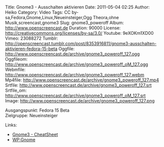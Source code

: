 Title: Gnome3 - Ausschalten aktivieren
Date: 2011-05-04 02:25
Author: Heiko
Category: Video
Tags: CC by-sa,Fedora,Gnome,Linux,Neueinsteiger,Ogg Theora,ohne Musik,screencast,gnome3
Slug: gnome3_poweroff
Album: http://www.openscreencast.de
Duration: 90000
License: http://creativecommons.org/licenses/by-sa/3.0/
Youtube: 9eXOKm1XD00
Vimeo: 23088272
Tumblr: http://openscreencast.tumblr.com/post/8353916811/gnome3-ausschalten-aktivieren-fedora-15-beta
Oggfile: http://www.openscreencast.de/archive/gnome3_poweroff_127.ogg
Oggfileom: http://www.openscreencast.de/archive/gnome3_poweroff_oM_127.ogg
Webmfile: http://www.openscreencast.de/archive/gnome3_poweroff_127.webm
Mp4file: http://www.openscreencast.de/archive/gnome3_poweroff_127.mp4
Srtfile: http://www.openscreencast.de/archive/gnome3_poweroff_127.srt
Srtfile_om: http://www.openscreencast.de/archive/gnome3_poweroff_oM_127.srt
Image: http://www.openscreencast.de/archive/gnome3_poweroff_127.png

Ausgangspunkt: Fedora 15 Beta  
Zielgruppe: Neueinsteiger  

Links:

  * [Gnome3 - CheatSheet](http://live.gnome.org/GnomeShell/CheatSheet "Link zu gnome.org" )
  * [WP:Gnome](http://de.wikipedia.org/wiki/Gnome "Link zu Wikipedia Gnome" )


